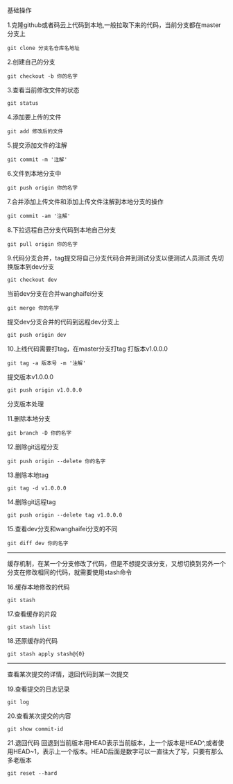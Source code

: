 基础操作

1.克隆github或者码云上代码到本地,一般拉取下来的代码，当前分支都在master分支上

	git clone 分支名仓库名地址

2.创建自己的分支

	git checkout -b 你的名字
3.查看当前修改文件的状态

	git status
4.添加要上传的文件

	git add 修改后的文件
5.提交添加文件的注解

	git commit -m '注解'
6.文件到本地分支中

	git push origin 你的名字
7.合并添加上传文件和添加上传文件注解到本地分支的操作
	
	git commit -am '注解'
8.下拉远程自己分支代码到本地自己分支
	
	git pull origin 你的名字
9.代码分支合并，tag提交将自己分支代码合并到测试分支以便测试人员测试 先切换版本到dev分支

	git checkout dev
当前dev分支在合并wanghaifei分支

	git merge 你的名字
提交dev分支合并的代码到远程dev分支上

	git push origin dev
10.上线代码需要打tag，在master分支打tag 打版本v1.0.0.0
	
	git tag -a 版本号 -m '注解'
   
   提交版本v1.0.0.0

	git push origin v1.0.0.0

分支版本处理

11.删除本地分支
	
	git branch -D 你的名字
12.删除git远程分支
	
	git push origin --delete 你的名字
13.删除本地tag
	
	git tag -d v1.0.0.0
14.删除git远程tag

	git push origin --delete tag v1.0.0.0
15.查看dev分支和wanghaifei分支的不同
	
	git diff dev 你的名字

---
缓存机制，在某一个分支修改了代码，但是不想提交该分支，又想切换到另外一个分支在修改相同的代码，就需要使用stash命令


16.缓存本地修改的代码

	git stash

17.查看缓存的片段
	
	git stash list


18.还原缓存的代码

	git stash apply stash@{0}

---
查看某次提交的详情，退回代码到某一次提交

19.查看提交的日志记录

	git log

20.查看某次提交的内容

	git show commit-id
21.退回代码 回退到当前版本用HEAD表示当前版本，上一个版本是HEAD^,或者使用HEAD~1，表示上一个版本。HEAD后面是数字可以一直往大了写，只要有那么多老版本
	
	git reset --hard
